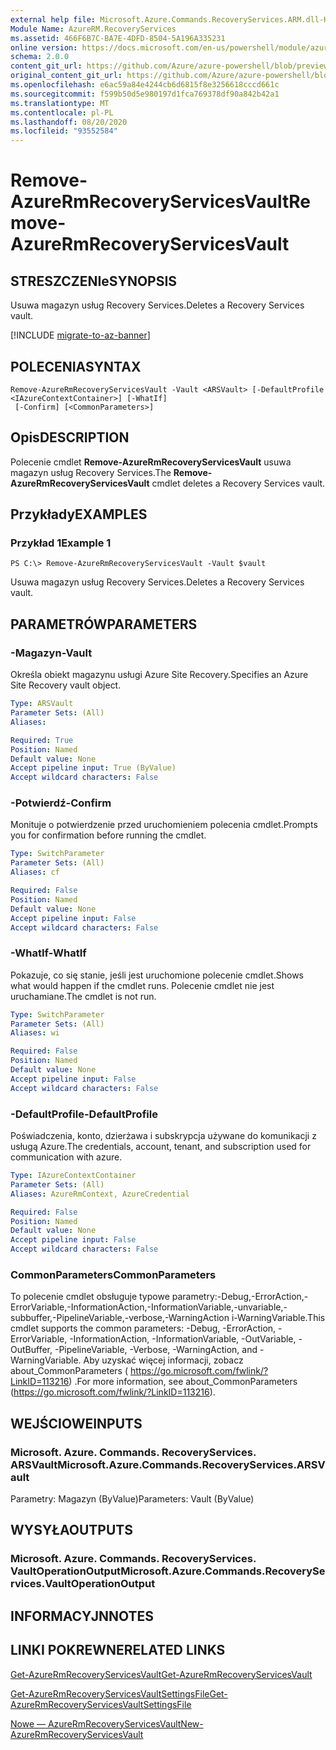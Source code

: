 ```yaml
---
external help file: Microsoft.Azure.Commands.RecoveryServices.ARM.dll-Help.xml
Module Name: AzureRM.RecoveryServices
ms.assetid: 466F6B7C-BA7E-4DFD-8504-5A196A335231
online version: https://docs.microsoft.com/en-us/powershell/module/azurerm.recoveryservices/remove-azurermrecoveryservicesvault
schema: 2.0.0
content_git_url: https://github.com/Azure/azure-powershell/blob/preview/src/ResourceManager/RecoveryServices/Commands.RecoveryServices/help/Remove-AzureRmRecoveryServicesVault.md
original_content_git_url: https://github.com/Azure/azure-powershell/blob/preview/src/ResourceManager/RecoveryServices/Commands.RecoveryServices/help/Remove-AzureRmRecoveryServicesVault.md
ms.openlocfilehash: e6ac59a84e4244cb6d6815f8e3256618cccd661c
ms.sourcegitcommit: f599b50d5e980197d1fca769378df90a842b42a1
ms.translationtype: MT
ms.contentlocale: pl-PL
ms.lasthandoff: 08/20/2020
ms.locfileid: "93552584"
---
```

# <span data-ttu-id="cfba2-101">Remove-AzureRmRecoveryServicesVault</span><span class="sxs-lookup"><span data-stu-id="cfba2-101">Remove-AzureRmRecoveryServicesVault</span></span>

## <span data-ttu-id="cfba2-102">STRESZCZENIe</span><span class="sxs-lookup"><span data-stu-id="cfba2-102">SYNOPSIS</span></span>
<span data-ttu-id="cfba2-103">Usuwa magazyn usług Recovery Services.</span><span class="sxs-lookup"><span data-stu-id="cfba2-103">Deletes a Recovery Services vault.</span></span>

[!INCLUDE [migrate-to-az-banner](../../includes/migrate-to-az-banner.md)]

## <span data-ttu-id="cfba2-104">POLECENIA</span><span class="sxs-lookup"><span data-stu-id="cfba2-104">SYNTAX</span></span>

```
Remove-AzureRmRecoveryServicesVault -Vault <ARSVault> [-DefaultProfile <IAzureContextContainer>] [-WhatIf]
 [-Confirm] [<CommonParameters>]
```

## <span data-ttu-id="cfba2-105">Opis</span><span class="sxs-lookup"><span data-stu-id="cfba2-105">DESCRIPTION</span></span>
<span data-ttu-id="cfba2-106">Polecenie cmdlet **Remove-AzureRmRecoveryServicesVault** usuwa magazyn usług Recovery Services.</span><span class="sxs-lookup"><span data-stu-id="cfba2-106">The **Remove-AzureRmRecoveryServicesVault** cmdlet deletes a Recovery Services vault.</span></span>

## <span data-ttu-id="cfba2-107">Przykłady</span><span class="sxs-lookup"><span data-stu-id="cfba2-107">EXAMPLES</span></span>

### <span data-ttu-id="cfba2-108">Przykład 1</span><span class="sxs-lookup"><span data-stu-id="cfba2-108">Example 1</span></span>
```
PS C:\> Remove-AzureRmRecoveryServicesVault -Vault $vault
```

<span data-ttu-id="cfba2-109">Usuwa magazyn usług Recovery Services.</span><span class="sxs-lookup"><span data-stu-id="cfba2-109">Deletes a Recovery Services vault.</span></span>

## <span data-ttu-id="cfba2-110">PARAMETRÓW</span><span class="sxs-lookup"><span data-stu-id="cfba2-110">PARAMETERS</span></span>

### <span data-ttu-id="cfba2-111">-Magazyn</span><span class="sxs-lookup"><span data-stu-id="cfba2-111">-Vault</span></span>
<span data-ttu-id="cfba2-112">Określa obiekt magazynu usługi Azure Site Recovery.</span><span class="sxs-lookup"><span data-stu-id="cfba2-112">Specifies an Azure Site Recovery vault object.</span></span>

```yaml
Type: ARSVault
Parameter Sets: (All)
Aliases:

Required: True
Position: Named
Default value: None
Accept pipeline input: True (ByValue)
Accept wildcard characters: False
```

### <span data-ttu-id="cfba2-113">-Potwierdź</span><span class="sxs-lookup"><span data-stu-id="cfba2-113">-Confirm</span></span>
<span data-ttu-id="cfba2-114">Monituje o potwierdzenie przed uruchomieniem polecenia cmdlet.</span><span class="sxs-lookup"><span data-stu-id="cfba2-114">Prompts you for confirmation before running the cmdlet.</span></span>

```yaml
Type: SwitchParameter
Parameter Sets: (All)
Aliases: cf

Required: False
Position: Named
Default value: None
Accept pipeline input: False
Accept wildcard characters: False
```

### <span data-ttu-id="cfba2-115">-WhatIf</span><span class="sxs-lookup"><span data-stu-id="cfba2-115">-WhatIf</span></span>
<span data-ttu-id="cfba2-116">Pokazuje, co się stanie, jeśli jest uruchomione polecenie cmdlet.</span><span class="sxs-lookup"><span data-stu-id="cfba2-116">Shows what would happen if the cmdlet runs.</span></span> <span data-ttu-id="cfba2-117">Polecenie cmdlet nie jest uruchamiane.</span><span class="sxs-lookup"><span data-stu-id="cfba2-117">The cmdlet is not run.</span></span>

```yaml
Type: SwitchParameter
Parameter Sets: (All)
Aliases: wi

Required: False
Position: Named
Default value: None
Accept pipeline input: False
Accept wildcard characters: False
```

### <span data-ttu-id="cfba2-118">-DefaultProfile</span><span class="sxs-lookup"><span data-stu-id="cfba2-118">-DefaultProfile</span></span>
<span data-ttu-id="cfba2-119">Poświadczenia, konto, dzierżawa i subskrypcja używane do komunikacji z usługą Azure.</span><span class="sxs-lookup"><span data-stu-id="cfba2-119">The credentials, account, tenant, and subscription used for communication with azure.</span></span>

```yaml
Type: IAzureContextContainer
Parameter Sets: (All)
Aliases: AzureRmContext, AzureCredential

Required: False
Position: Named
Default value: None
Accept pipeline input: False
Accept wildcard characters: False
```

### <span data-ttu-id="cfba2-120">CommonParameters</span><span class="sxs-lookup"><span data-stu-id="cfba2-120">CommonParameters</span></span>
<span data-ttu-id="cfba2-121">To polecenie cmdlet obsługuje typowe parametry:-Debug,-ErrorAction,-ErrorVariable,-InformationAction,-InformationVariable,-unvariable,-subbuffer,-PipelineVariable,-verbose,-WarningAction i-WarningVariable.</span><span class="sxs-lookup"><span data-stu-id="cfba2-121">This cmdlet supports the common parameters: -Debug, -ErrorAction, -ErrorVariable, -InformationAction, -InformationVariable, -OutVariable, -OutBuffer, -PipelineVariable, -Verbose, -WarningAction, and -WarningVariable.</span></span> <span data-ttu-id="cfba2-122">Aby uzyskać więcej informacji, zobacz about_CommonParameters ( https://go.microsoft.com/fwlink/?LinkID=113216) .</span><span class="sxs-lookup"><span data-stu-id="cfba2-122">For more information, see about_CommonParameters (https://go.microsoft.com/fwlink/?LinkID=113216).</span></span>

## <span data-ttu-id="cfba2-123">WEJŚCIOWE</span><span class="sxs-lookup"><span data-stu-id="cfba2-123">INPUTS</span></span>

### <span data-ttu-id="cfba2-124">Microsoft. Azure. Commands. RecoveryServices. ARSVault</span><span class="sxs-lookup"><span data-stu-id="cfba2-124">Microsoft.Azure.Commands.RecoveryServices.ARSVault</span></span>
<span data-ttu-id="cfba2-125">Parametry: Magazyn (ByValue)</span><span class="sxs-lookup"><span data-stu-id="cfba2-125">Parameters: Vault (ByValue)</span></span>

## <span data-ttu-id="cfba2-126">WYSYŁA</span><span class="sxs-lookup"><span data-stu-id="cfba2-126">OUTPUTS</span></span>

### <span data-ttu-id="cfba2-127">Microsoft. Azure. Commands. RecoveryServices. VaultOperationOutput</span><span class="sxs-lookup"><span data-stu-id="cfba2-127">Microsoft.Azure.Commands.RecoveryServices.VaultOperationOutput</span></span>

## <span data-ttu-id="cfba2-128">INFORMACYJN</span><span class="sxs-lookup"><span data-stu-id="cfba2-128">NOTES</span></span>

## <span data-ttu-id="cfba2-129">LINKI POKREWNE</span><span class="sxs-lookup"><span data-stu-id="cfba2-129">RELATED LINKS</span></span>

[<span data-ttu-id="cfba2-130">Get-AzureRmRecoveryServicesVault</span><span class="sxs-lookup"><span data-stu-id="cfba2-130">Get-AzureRmRecoveryServicesVault</span></span>](./Get-AzureRmRecoveryServicesVault.md)

[<span data-ttu-id="cfba2-131">Get-AzureRmRecoveryServicesVaultSettingsFile</span><span class="sxs-lookup"><span data-stu-id="cfba2-131">Get-AzureRmRecoveryServicesVaultSettingsFile</span></span>](./Get-AzureRmRecoveryServicesVaultSettingsFile.md)

[<span data-ttu-id="cfba2-132">Nowe — AzureRmRecoveryServicesVault</span><span class="sxs-lookup"><span data-stu-id="cfba2-132">New-AzureRmRecoveryServicesVault</span></span>](./New-AzureRmRecoveryServicesVault.md)


